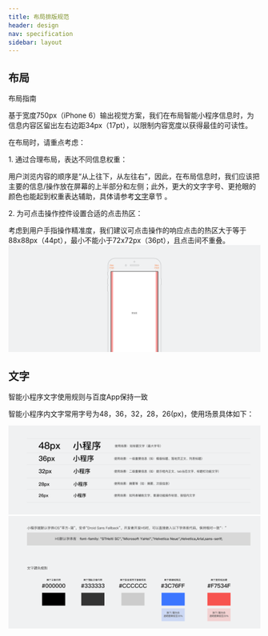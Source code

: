 ```yaml
---
title: 布局排版规范
header: design
nav: specification
sidebar: layout
---
```


布局
--------------
<notice>布局指南</notice>

基于宽度750px（iPhone 6）输出视觉方案，我们在布局智能小程序信息时，为信息内容区留出左右边距34px（17pt），以限制内容宽度以获得最佳的可读性。

在布局时，请重点考虑：

<notice>1. 通过合理布局，表达不同信息权重：</notice>

用户浏览内容的顺序是“从上往下，从左往右”，因此，在布局信息时，我们应该把主要的信息/操作放在屏幕的上半部分和左侧；此外，更大的文字字号、更抢眼的颜色也能起到权重表达辅助，具体请参考[文字](../../specification/text/)章节 。  

<notice>2. 为可点击操作控件设置合适的点击热区：</notice>

考虑到用户手指操作精准度，我们建议可点击操作的响应点击的热区大于等于88x88px（44pt），最小不能小于72x72px（36pt），且点击间不重叠。
![Alt text](../../../img/2-1-1.png)

文字
--------------

<notice>智能小程序文字使用规则与百度App保持一致</notice>

智能小程序内文字常用字号为48，36，32，28，26(px)，使用场景具体如下：

![Alt text](../../../img/2-2-1.png)
![Alt text](../../../img/2-2-2.png)
